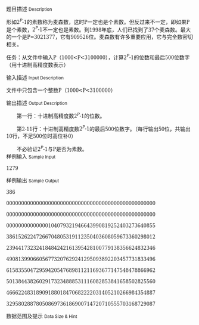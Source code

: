 <div class="panel panel-default">
<div class="area-title">
<span>
题目描述
<small>Description</small>
</span></div>
<div class="panel-body">

<p style="">形如<span style="font-family: DejaVu Serif Condensed,serif;">2<sup><em>P</em></sup>-1</span>的素数称为麦森数，这时<span style="font-family: DejaVu Serif Condensed,serif;">P</span>一定也是个素数。但反过来不一定，即如果<span style="font-family: DejaVu Serif Condensed,serif;">P</span>是个素数，<span style="font-family: DejaVu Serif Condensed,serif;">2<sup><em>P</em></sup>-1</span>不一定也是素数。到<span style="font-family: DejaVu Serif Condensed,serif;">1998</span>年底，人们已找到了<span style="font-family: DejaVu Serif Condensed,serif;">37</span>个麦森数。最大的一个是<span style="font-family: DejaVu Serif Condensed,serif;">P=3021377</span>，它有<span style="font-family: DejaVu Serif Condensed,serif;">909526</span>位。麦森数有许多重要应用，它与完全数密切相关。</p>
<p style="">任务：从文件中输入<span style="font-family: DejaVu Serif Condensed,serif;">P</span>（<span style="font-family: DejaVu Serif Condensed,serif;">1000&lt;P&lt;3100000</span>），计算<span style="font-family: DejaVu Serif Condensed,serif;">2<sup><em>P</em></sup>-1</span>的位数和最后<span style="font-family: DejaVu Serif Condensed,serif;">500</span>位数字（用十进制高精度数表示）</p>

</div>
</div>

<div class="panel panel-default">
<div class="area-title">
<span>
输入描述
<small>Input Description</small>
</span></div>
<div class="panel-body">
<p style="">文件中只包含一个整数<span style="font-family: DejaVu Serif Condensed,serif;">P</span>（<span style="font-family: DejaVu Serif Condensed,serif;">1000&lt;P&lt;3100000</span>）</p>

</div>
</div>
<div  class="panel panel-default">
<div class="area-title">
<span>
输出描述
<small>Output Description</small>
</span></div>
<div class="panel-body">

<p style="text-indent: 0.74cm; margin-bottom: 0cm;">第一行：十进制高精度数<span style="font-family: DejaVu Serif Condensed,serif;">2<sup><em>P</em></sup>-1</span>的位数。</p>
<p style="text-indent: 0.74cm; margin-bottom: 0cm;">第<span style="font-family: DejaVu Serif Condensed,serif;">2-11</span>行：十进制高精度数<span style="font-family: DejaVu Serif Condensed,serif;">2<sup><em>P</em></sup>-1</span>的最后<span style="font-family: DejaVu Serif Condensed,serif;">500</span>位数字。（每行输出<span style="font-family: DejaVu Serif Condensed,serif;">50</span>位，共输出<span style="font-family: DejaVu Serif Condensed,serif;">10</span>行，不足<span style="font-family: DejaVu Serif Condensed,serif;">500</span>位时高位补<span style="font-family: DejaVu Serif Condensed,serif;">0</span>）</p>
<p style="text-indent: 0.74cm; margin-bottom: 0cm;">不必验证<span style="font-family: DejaVu Serif Condensed,serif;">2<sup><em>P</em></sup>-1</span>与<span style="font-family: DejaVu Serif Condensed,serif;">P</span>是否为素数。</p>

</div>
</div>


<div class="panel panel-default">
<div class="area-title">
<span>
样例输入
<small>Sample Input</small>
</span></div>
<div class="panel-body">
<p style=""><span style="font-family: DejaVu Serif Condensed,serif;">1279</span></p>

</div>
</div>

<div class="panel panel-default">
<div class="area-title">
<span>
样例输出
<small>Sample Output</small>
</span></div>
<div class="panel-body">
<p style=""><span style="font-family: DejaVu Serif Condensed,serif;">386</span></p>
<p style=""><span style="font-family: DejaVu Serif Condensed,serif;">00000000000000000000000000000000000000000000000000</span></p>
<p style=""><span style="font-family: DejaVu Serif Condensed,serif;">00000000000000000000000000000000000000000000000000</span></p>
<p style=""><span style="font-family: DejaVu Serif Condensed,serif;">00000000000000104079321946643990819252403273640855</span></p>
<p style=""><span style="font-family: DejaVu Serif Condensed,serif;">38615262247266704805319112350403608059673360298012</span></p>
<p style=""><span style="font-family: DejaVu Serif Condensed,serif;">23944173232418484242161395428100779138356624832346</span></p>
<p style=""><span style="font-family: DejaVu Serif Condensed,serif;">49081399066056773207629241295093892203457731833496</span></p>
<p style=""><span style="font-family: DejaVu Serif Condensed,serif;">61583550472959420547689811211693677147548478866962</span></p>
<p style=""><span style="font-family: DejaVu Serif Condensed,serif;">50138443826029173234888531116082853841658502825560</span></p>
<p style=""><span style="font-family: DejaVu Serif Condensed,serif;">46662248318909188018470682222031405210266984354887</span></p>
<p style=""><span style="font-family: DejaVu Serif Condensed,serif;">32958028878050869736186900714720710555703168729087</span></p>

</div>
</div>

<div class="panel panel-default">
<div class="area-title">
<span>
数据范围及提示
<small>Data Size & Hint</small>
</span></div>
<div class="panel-body">

</div>
</div>